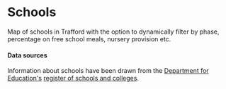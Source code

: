 # Schools
Map of schools in Trafford with the option to dynamically filter by phase, percentage on free school meals, nursery provision etc.

#### Data sources
Information about schools have been drawn from the [Department for Education's](https://www.gov.uk/government/organisations/department-for-education) [register of schools and colleges](https://get-information-schools.service.gov.uk/).
